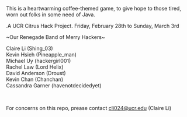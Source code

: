 This is a heartwarming coffee-themed game, to give hope to those tired, worn out folks in some need of Java. 
<br>

.A UCR Citrus Hack Project.
Friday, February 28th to Sunday, March 3rd

~Our Renegade Band of Merry Hackers~

Claire Li (Shing_03)<br>
Kevin Hsieh (Pineapple_man)<br>
Michael Uy (hackergirl001)<br>
Rachel Law (Lord Helix)<br>
David Anderson (Droust)<br>
Kevin Chan (Chanchan)<br>
Cassandra Garner (havenotdecidedyet)<br>

<br>

For concerns on this repo, prease contact cli024@ucr.edu (Claire Li)

